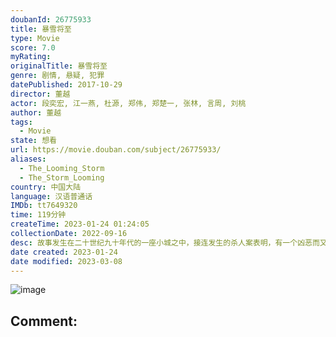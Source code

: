 ```yaml
---
doubanId: 26775933
title: 暴雪将至
type: Movie
score: 7.0
myRating: 
originalTitle: 暴雪将至
genre: 剧情, 悬疑, 犯罪
datePublished: 2017-10-29
director: 董越
actor: 段奕宏, 江一燕, 杜源, 郑伟, 郑楚一, 张林, 言周, 刘桃
author: 董越
tags:
  - Movie
state: 想看
url: https://movie.douban.com/subject/26775933/
aliases:
  - The_Looming_Storm
  - The_Storm_Looming
country: 中国大陆
language: 汉语普通话
IMDb: tt7649320
time: 119分钟
createTime: 2023-01-24 01:24:05
collectionDate: 2022-09-16
desc: 故事发生在二十世纪九十年代的一座小城之中，接连发生的杀人案表明，有一个凶恶而又冷血的连环杀手潜伏在这座阴雨连绵的城市之中，而且此人极有可能是当地一座工厂里的内部人员。余国伟（段奕宏饰）是工厂保卫科干...
date created: 2023-01-24
date modified: 2023-03-08
---
```


![image](p2505160594.jpg)

Comment:
---
